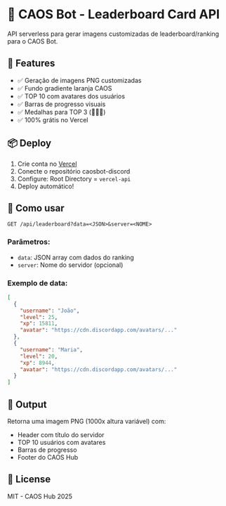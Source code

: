 # 🎨 CAOS Bot - Leaderboard Card API

API serverless para gerar imagens customizadas de leaderboard/ranking para o CAOS Bot.

## 🚀 Features

- ✅ Geração de imagens PNG customizadas
- ✅ Fundo gradiente laranja CAOS
- ✅ TOP 10 com avatares dos usuários
- ✅ Barras de progresso visuais
- ✅ Medalhas para TOP 3 (🥇🥈🥉)
- ✅ 100% grátis no Vercel

## 📦 Deploy

1. Crie conta no [Vercel](https://vercel.com)
2. Conecte o repositório caosbot-discord
3. Configure: Root Directory = `vercel-api`
4. Deploy automático!

## 🔧 Como usar

```
GET /api/leaderboard?data=<JSON>&server=<NOME>
```

### Parâmetros:

- `data`: JSON array com dados do ranking
- `server`: Nome do servidor (opcional)

### Exemplo de data:

```json
[
  {
    "username": "João",
    "level": 25,
    "xp": 15811,
    "avatar": "https://cdn.discordapp.com/avatars/..."
  },
  {
    "username": "Maria",
    "level": 20,
    "xp": 8944,
    "avatar": "https://cdn.discordapp.com/avatars/..."
  }
]
```

## 🎨 Output

Retorna uma imagem PNG (1000x altura variável) com:
- Header com título do servidor
- TOP 10 usuários com avatares
- Barras de progresso
- Footer do CAOS Hub

## 📝 License

MIT - CAOS Hub 2025
